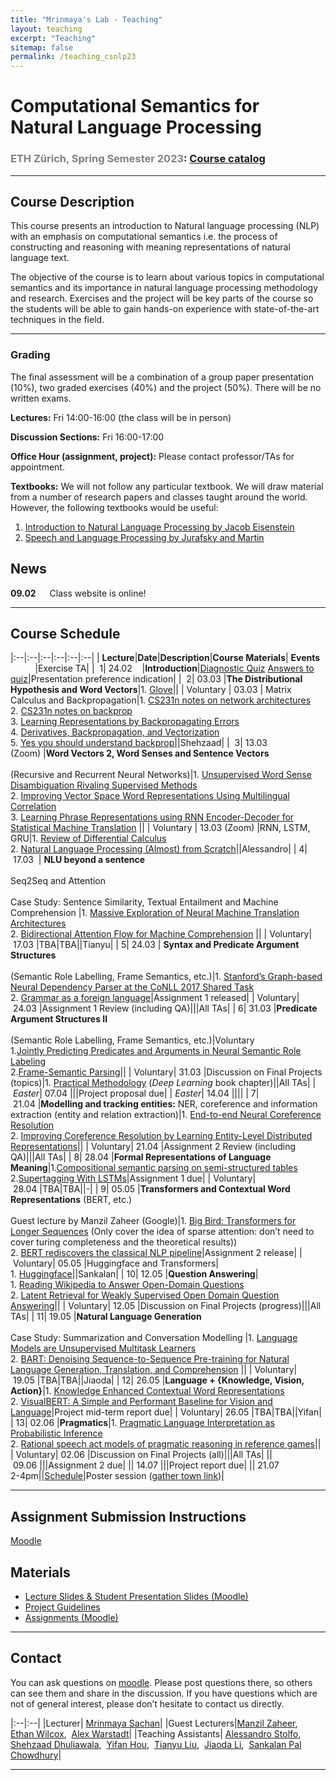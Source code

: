 ```yaml
---
title: "Mrinmaya's Lab - Teaching"
layout: teaching
excerpt: "Teaching"
sitemap: false
permalink: /teaching_csnlp23
---
```


# Computational Semantics for Natural Language Processing
### <font color=gray>ETH Zürich, Spring Semester 2023</font>: [Course catalog](https://www.vvz.ethz.ch/Vorlesungsverzeichnis/lerneinheit.view?lerneinheitId=168543&semkez=2023S&ansicht=LEHRVERANSTALTUNGEN&lang=en)

___

## Course Description
This course presents an introduction to Natural language processing (NLP) with an emphasis on computational semantics i.e. the process of constructing and reasoning with meaning representations of natural language text.

The objective of the course is to learn about various topics in computational semantics and its importance in natural language processing methodology and research. Exercises and the project will be key parts of the course so the students will be able to gain hands-on experience with state-of-the-art techniques in the field.

___

### **Grading**
The final assessment will be a combination of a group paper presentation (10%), two graded exercises (40%) and the project (50%). There will be no written exams.

**Lectures:** Fri 14:00-16:00 (the class will be in person)

**Discussion Sections:**  Fri 16:00-17:00

**Office Hour (assignment, project):** Please contact professor/TAs for appointment.


**Textbooks:**
We will not follow any particular textbook. We will draw material from a number of research papers and classes taught around the world.
However, the following textbooks would be useful:
1. [Introduction to Natural Language Processing by Jacob Eisenstein](https://www.amazon.de/Jacob-Eisenstein/dp/0262042843/ref=sr_1_1?__mk_de_DE=%C3%85M%C3%85%C5%BD%C3%95%C3%91&crid=30OMHV1C018JY&dchild=1&keywords=introduction+to+natural+language+processing&qid=1598878964&sprefix=introduction+to+na%2Caps%2C148&sr=8-1)
2. [Speech and Language Processing by Jurafsky and Martin](https://web.stanford.edu/~jurafsky/slp3/)

## News
**09.02**    Class website is online!

___

## Course Schedule

|:--|:--|:--|:--|:--|:--|
|&nbsp;<b>Lecture</b>|<b>Date</b>|<b>Description</b>|<b>Course Materials</b>| <b>Events</b> &nbsp;&nbsp;&nbsp;&nbsp;&nbsp;&nbsp;&nbsp;&nbsp;&nbsp;&nbsp;|Exercise TA|
|&nbsp;&nbsp;1|&nbsp;24.02&nbsp;&nbsp;&nbsp;&nbsp;|<b>Introduction</b>|[Diagnostic Quiz](https://polybox.ethz.ch/index.php/s/YCTThVpOd5Cu2AO) [Answers to quiz](https://polybox.ethz.ch/index.php/s/7VPcHOmIxQD5AcX)|Presentation preference indication|
|&nbsp;&nbsp;2|&nbsp;03.03&nbsp;|<b>The Distributional Hypothesis and Word Vectors</b>|1. [Glove](https://nlp.stanford.edu/pubs/glove.pdf)||
|&nbsp;Voluntary |&nbsp;03.03&nbsp;| Matrix Calculus and Backpropagation|1. [CS231n notes on network architectures](http://cs231n.github.io/neural-networks-1/) <br> 2. [CS231n notes on backprop](http://cs231n.github.io/optimization-2/) <br> 3. [Learning Representations by Backpropagating Errors](http://www.iro.umontreal.ca/) <br> 4. [Derivatives, Backpropagation, and Vectorization](http://cs231n.stanford.edu/handouts/derivatives.pdf) <br> 5. [Yes you should understand backprop](https://medium.com/)||Shehzaad|
|&nbsp;&nbsp;3|&nbsp;13.03 (Zoom)&nbsp;|<b>Word Vectors 2, Word Senses and Sentence Vectors</b> <br><br> (Recursive and Recurrent Neural Networks)|1. [Unsupervised Word Sense Disambiguation Rivaling Supervised Methods](https://www.aclweb.org/anthology/P95-1026.pdf) <br> 2. [Improving Vector Space Word Representations Using Multilingual Correlation](https://www.aclweb.org/anthology/E14-1049.pdf) <br> 3. [Learning Phrase Representations using RNN Encoder-Decoder for Statistical Machine Translation](https://arxiv.org/abs/1406.1078) ||
|&nbsp;Voluntary |&nbsp;13.03 (Zoom)&nbsp;|RNN, LSTM, GRU|1. [Review of Differential Calculus](http://web.stanford.edu/class/cs224n/readings/review-differential-calculus.pdf) <br> 2. [Natural Language Processing (Almost) from Scratch](http://www.jmlr.org/papers/volume12/collobert11a/collobert11a.pdf)||Alessandro|
|&nbsp;4| &nbsp;17.03&nbsp; | <b>NLU beyond a sentence</b> <br><br> Seq2Seq and Attention <br><br> Case Study: Sentence Similarity, Textual Entailment and Machine Comprehension |1. [Massive Exploration of Neural Machine Translation Architectures](https://arxiv.org/abs/1703.03906) <br> 2. [Bidirectional Attention Flow for Machine Comprehension](https://arxiv.org/abs/1611.01603) ||
|&nbsp;Voluntary|&nbsp;17.03&nbsp;|TBA|TBA||Tianyu|
|&nbsp;5|&nbsp;24.03&nbsp;| <b>Syntax and Predicate Argument Structures</b> <br><br> (Semantic Role Labelling, Frame Semantics, etc.)|1. [Stanford’s Graph-based Neural Dependency Parser at the CoNLL 2017 Shared Task](https://www.aclweb.org/anthology/K17-3002.pdf) <br>2. [Grammar as a foreign language](https://papers.nips.cc/paper/2015/file/277281aada22045c03945dcb2ca6f2ec-Paper.pdf)|Assignment 1 released|
|&nbsp;Voluntary|&nbsp;24.03&nbsp;|Assignment 1 Review (including QA)|||All TAs|
|&nbsp;6|&nbsp;31.03&nbsp;|<b>Predicate Argument Structures II</b> <br><br> (Semantic Role Labelling, Frame Semantics, etc.)|Voluntary<br>1.[Jointly Predicting Predicates and Arguments in Neural Semantic Role Labeling](https://aclanthology.org/P18-2058.pdf) <br> 2.[Frame-Semantic Parsing](https://www.mitpressjournals.org/doi/pdf/10.1162/COLI_a_00163)||
|&nbsp;Voluntary|&nbsp;31.03&nbsp;|Discussion on Final Projects (topics)|1. [Practical Methodology](https://www.deeplearningbook.org/contents/guidelines.html) (<i>Deep Learning</i> book chapter)||All TAs|
|&nbsp;<i>Easter</i>|&nbsp;07.04&nbsp;|||Project proposal due|
|&nbsp;<i>Easter</i>|&nbsp;14.04&nbsp;||||
|&nbsp;7|&nbsp;21.04&nbsp;|<b>Modelling and tracking entities:</b> NER, coreference and information extraction (entity and relation extraction)|1. [End-to-end Neural Coreference Resolution](https://arxiv.org/abs/1707.07045) <br> 2. [Improving Coreference Resolution by Learning Entity-Level Distributed Representations](https://aclanthology.org/P16-1061/)||
|&nbsp;Voluntary|&nbsp;21.04&nbsp;|Assignment 2 Review (including QA)|||All TAs|
|&nbsp;8|&nbsp;28.04&nbsp;|<b>Formal Representations of Language Meaning</b>|1.[Compositional semantic parsing on semi-structured tables](https://arxiv.org/abs/1508.00305) <br> 2.[Supertagging With LSTMs](https://aclanthology.org/N16-1027/)|Assignment 1 due|
|&nbsp;Voluntary|&nbsp;28.04&nbsp;|TBA|TBA||-|
|&nbsp;9|&nbsp;05.05&nbsp;|<b>Transformers and Contextual Word Representations</b> (BERT, etc.) <br><br> Guest lecture by Manzil Zaheer (Google)|1. [Big Bird: Transformers for Longer Sequences](https://arxiv.org/abs/2007.14062) (Only cover the idea of sparse attention: don’t need to cover turing completeness and the theoretical results)) <br> 2. [BERT rediscovers the classical NLP pipeline](https://arxiv.org/abs/1905.05950)|Assignment 2 release|
|&nbsp;Voluntary|&nbsp;05.05&nbsp;|Huggingface and Transformers|<br>1. [Huggingface](https://huggingface.co/)||Sankalan|
|&nbsp;10|&nbsp;12.05&nbsp;|<b>Question Answering</b>|<br>1. [Reading Wikipedia to Answer Open-Domain Questions](https://arxiv.org/abs/1704.00051) <br> 2. [Latent Retrieval for Weakly Supervised Open Domain Question Answering](https://arxiv.org/abs/1906.00300)||
|&nbsp;Voluntary|&nbsp;12.05&nbsp;|Discussion on Final Projects (progress)|||All TAs|
|&nbsp;11|&nbsp;19.05&nbsp;|<b>Natural Language Generation</b> <br><br> Case Study: Summarization and Conversation Modelling |1. [Language Models are Unsupervised Multitask Learners](https://d4mucfpksywv.cloudfront.net/better-language-models/language_models_are_unsupervised_multitask_learners.pdf) <br> 2. [BART: Denoising Sequence-to-Sequence Pre-training for Natural Language Generation, Translation, and Comprehension](https://arxiv.org/abs/1910.13461) ||
|&nbsp;Voluntary|&nbsp;19.05&nbsp;|TBA|TBA||Jiaoda|
|&nbsp;12|&nbsp;26.05&nbsp;|<b>Language + {Knowledge, Vision, Action}</b>|1. [Knowledge Enhanced Contextual Word Representations](https://arxiv.org/abs/1909.04164) <br> 2. [VisualBERT: A Simple and Performant Baseline for Vision and Language](https://arxiv.org/abs/1908.03557)|Project mid-term report due|
|&nbsp;Voluntary|&nbsp;26.05&nbsp;|TBA|TBA||Yifan|
|&nbsp;13|&nbsp;02.06&nbsp;|<b>Pragmatics</b>|1. [Pragmatic Language Interpretation as Probabilistic Inference](http://langcog.stanford.edu/papers_new/goodman-2016-underrev.pdf) <br> 2. [Rational speech act models of pragmatic reasoning in reference games](https://psyarxiv.com/f9y6b/)||
|&nbsp;Voluntary|&nbsp;02.06&nbsp;|Discussion on Final Projects (all)|||All TAs|
||&nbsp;09.06&nbsp;|||Assignment 2 due|
||&nbsp;14.07&nbsp;|||Project report due|
||&nbsp;21.07&nbsp; <br> 2-4pm||[Schedule]()|Poster session ([gather town link]())|





___

## Assignment Submission Instructions

[Moodle](https://moodle-app2.let.ethz.ch/)

## Materials

-   [Lecture Slides & Student Presentation Slides (Moodle)](https://moodle-app2.let.ethz.ch/)
-   [Project Guidelines](https://docs.google.com/document/d/1b5FNlXqXsMsld83lmoE8EFsHEEuHRmQEP_EPOyAkwAU/edit)
-   [Assignments (Moodle)](https://moodle-app2.let.ethz.ch/)

___

## Contact

You can ask questions on [moodle](https://moodle-app2.let.ethz.ch/). Please post questions there, so others can see them and share in the discussion. If you have questions which are not of general interest, please don’t hesitate to contact us directly.

|:--|:--|
|Lecturer| [Mrinmaya Sachan](http://www.mrinmaya.io/)|
|Guest Lecturers|[Manzil Zaheer](https://research.google/people/ManzilZaheer/),&nbsp; [Ethan Wilcox](https://wilcoxeg.github.io/),&nbsp; [Alex Warstadt](https://alexwarstadt.com/)|
|Teaching Assistants| [Alessandro Stolfo](https://ml.inf.ethz.ch/people/person-detail.MjUyNzIz.TGlzdC8xODA3LC0xNzg2MjE4NDI4.html),&nbsp; [Shehzaad Dhuliawala](https://people.cs.umass.edu/~sdhuliawala/),&nbsp; [Yifan Hou](https://yifan-h.github.io/),&nbsp; [Tianyu Liu](https://rycolab.io/authors/tianyu/),&nbsp; [Jiaoda Li](https://rycolab.io/authors/jiaoda/),&nbsp; [Sankalan Pal Chowdhury](https://www.mrinmaya.io/team/#:~:text=Sankalan%20Pal%20Chowdhury)|


___
